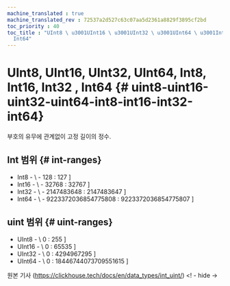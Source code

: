 ```yaml
--- 
machine_translated : true 
machine_translated_rev : 72537a2d527c63c07aa5d2361a8829f3895cf2bd 
toc_priority : 40 
toc_title : "UInt8 \ u3001UInt16 \ u3001UInt32 \ u3001UInt64 \ u3001Int8 \ u3001Int16 \ u3001Int32 \ u3001 \ 
  Int64" 
--- 
```


# UInt8, UInt16, UInt32, UInt64, Int8, Int16, Int32 , Int64 {# uint8-uint16-uint32-uint64-int8-int16-int32-int64} 

부호의 유무에 관계없이 고정 길이의 정수. 

## Int 범위 {# int-ranges} 

- Int8 - \ - 128 : 127 \] 
- Int16 - \ - 32768 : 32767 \] 
- Int32 - \ - 2147483648 : 2147483647 \] 
- Int64 - \ - 9223372036854775808 : 9223372036854775807 \] 

## uint 범위 {# uint-ranges} 

- UInt8 - \ 0 : 255 \] 
- UInt16 - \ 0 : 65535 \] 
- UInt32 - \ 0 : 4294967295 \]
- UInt64 - \ 0 : 18446744073709551615 \]

원본 기사 (https://clickhouse.tech/docs/en/data_types/int_uint/) <! - hide ->

